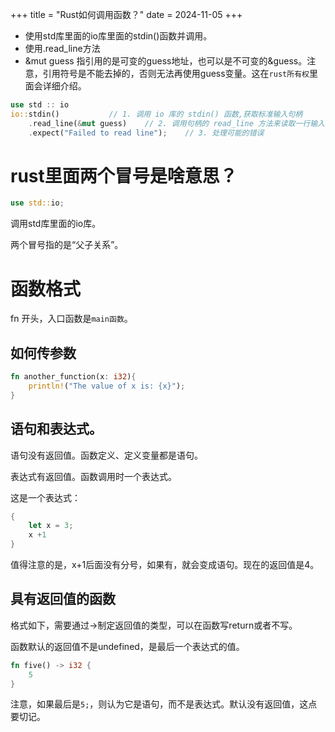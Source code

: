 +++
title = "Rust如何调用函数？"
date = 2024-11-05
+++

- 使用std库里面的io库里面的stdin()函数并调用。
- 使用.read_line方法
- &mut guess 指引用的是可变的guess地址，也可以是不可变的&guess。注意，引用符号是不能去掉的，否则无法再使用guess变量。这在`rust所有权`里面会详细介绍。

```rust
use std :: io
io::stdin()           // 1. 调用 io 库的 stdin() 函数,获取标准输入句柄
    .read_line(&mut guess)    // 2. 调用句柄的 read_line 方法来读取一行输入
    .expect("Failed to read line");    // 3. 处理可能的错误
```

# rust里面两个冒号是啥意思？

```rust
use std::io;
```

调用std库里面的io库。

两个冒号指的是“父子关系”。


# 函数格式
fn 开头，入口函数是`main函数`。

## 如何传参数

```rust
fn another_function(x: i32){
	println!("The value of x is: {x}");
}
```

## 语句和表达式。
语句没有返回值。函数定义、定义变量都是语句。

表达式有返回值。函数调用时一个表达式。

这是一个表达式：
```rust
{
	let x = 3;
	x +1
}
```

值得注意的是，x+1后面没有分号，如果有，就会变成语句。现在的返回值是4。

## 具有返回值的函数
格式如下，需要通过->制定返回值的类型，可以在函数写return或者不写。

函数默认的返回值不是undefined，是最后一个表达式的值。
```rust
fn five() -> i32 {
    5
}
```

注意，如果最后是`5;`，则认为它是语句，而不是表达式。默认没有返回值，这点要切记。
